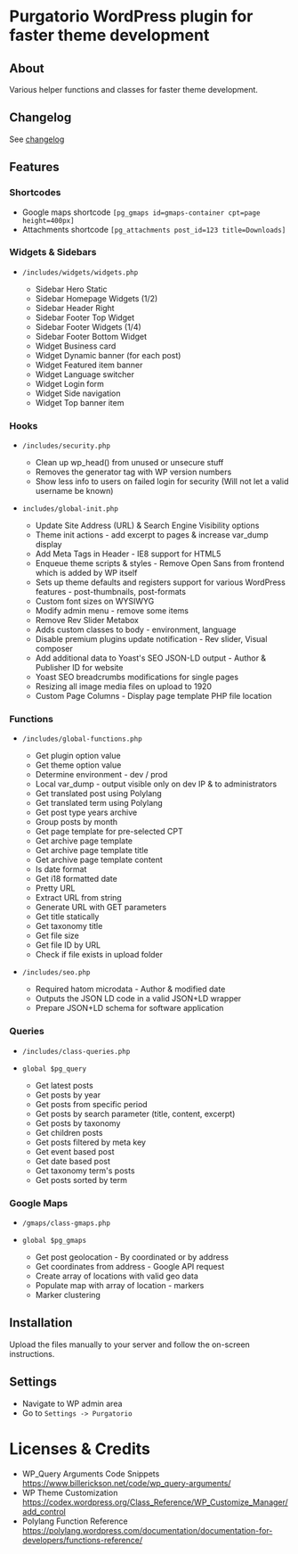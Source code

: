 # Purgatorio WordPress plugin for faster theme development

## About

Various helper functions and classes for faster theme development.

## Changelog
See [changelog](CHANGELOG.md)

## Features

### Shortcodes

- Google maps shortcode `[pg_gmaps id=gmaps-container cpt=page height=400px]`
- Attachments shortcode `[pg_attachments post_id=123 title=Downloads]`

### Widgets & Sidebars
- `/includes/widgets/widgets.php`

  - Sidebar Hero Static
  - Sidebar Homepage Widgets (1/2)
  - Sidebar Header Right
  - Sidebar Footer Top Widget
  - Sidebar Footer Widgets (1/4)
  - Sidebar Footer Bottom Widget
  - Widget Business card
  - Widget Dynamic banner (for each post)
  - Widget Featured item banner
  - Widget Language switcher
  - Widget Login form
  - Widget Side navigation
  - Widget Top banner item

### Hooks
- `/includes/security.php`

  - Clean up wp_head() from unused or unsecure stuff
  - Removes the generator tag with WP version numbers
  - Show less info to users on failed login for security (Will not let a valid username be known)

- `includes/global-init.php`

  - Update Site Address (URL) & Search Engine Visibility options
  - Theme init actions - add excerpt to pages & increase var_dump display
  - Add Meta Tags in Header - IE8 support for HTML5
  - Enqueue theme scripts & styles - Remove Open Sans from frontend which is added by WP itself
  - Sets up theme defaults and registers support for various WordPress features - post-thumbnails, post-formats
  - Custom font sizes on WYSIWYG
  - Modify admin menu - remove some items
  - Remove Rev Slider Metabox
  - Adds custom classes to body - environment, language
  - Disable premium plugins update notification - Rev slider, Visual composer
  - Add additional data to Yoast's SEO JSON-LD output - Author & Publisher ID for website
  - Yoast SEO breadcrumbs modifications for single pages
  - Resizing all image media files on upload to 1920
  - Custom Page Columns - Display page template PHP file location

### Functions
- `/includes/global-functions.php`

  - Get plugin option value
  - Get theme option value
  - Determine environment - dev / prod
  - Local var_dump - output visible only on dev IP & to administrators
  - Get translated post using Polylang
  - Get translated term using Polylang
  - Get post type years archive
  - Group posts by month
  - Get page template for pre-selected CPT
  - Get archive page template
  - Get archive page template title
  - Get archive page template content
  - Is date format
  - Get i18 formatted date
  - Pretty URL
  - Extract URL from string
  - Generate URL with GET parameters
  - Get title statically
  - Get taxonomy title
  - Get file size
  - Get file ID by URL
  - Check if file exists in upload folder

- `/includes/seo.php`

  - Required hatom microdata - Author & modified date
  - Outputs the JSON LD code in a valid JSON+LD wrapper
  - Prepare JSON+LD schema for software application

### Queries
- `/includes/class-queries.php`
- `global $pg_query`

  - Get latest posts
  - Get posts by year
  - Get posts from specific period
  - Get posts by search parameter (title, content, excerpt)
  - Get posts by taxonomy
  - Get children posts
  - Get posts filtered by meta key
  - Get event based post
  - Get date based post
  - Get taxonomy term's posts
  - Get posts sorted by term

### Google Maps
- `/gmaps/class-gmaps.php`
- `global $pg_gmaps`

  - Get post geolocation - By coordinated or by address
  - Get coordinates from address - Google API request
  - Create array of locations with valid geo data
  - Populate map with array of location - markers
  - Marker clustering

## Installation
Upload the files manually to your server and follow the on-screen instructions.

## Settings
- Navigate to WP admin area
- Go to `Settings -> Purgatorio`

Licenses & Credits
=
- WP_Query Arguments Code Snippets https://www.billerickson.net/code/wp_query-arguments/
- WP Theme Customization https://codex.wordpress.org/Class_Reference/WP_Customize_Manager/add_control
- Polylang Function Reference https://polylang.wordpress.com/documentation/documentation-for-developers/functions-reference/
